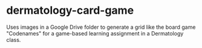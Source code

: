 # dermatology-card-game
Uses images in a Google Drive folder to generate a grid like the board game "Codenames" for a game-based learning assignment in a Dermatology class.
